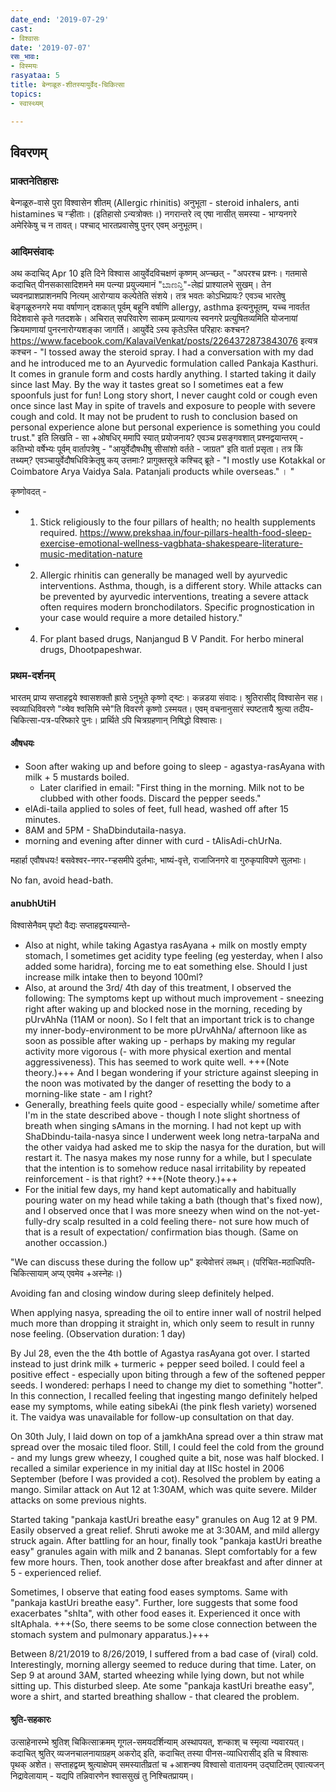 ```yaml
---
date_end: '2019-07-29'
cast:
- विश्वासः
date: '2019-07-07'
रसः_भावः:
- विस्मयः
rasyataa: 5
title: बेन्गळूरु-शीतस्यायुर्वेद-चिकित्सा
topics:
- स्वास्थ्यम्

---
```



## विवरणम्
### प्राक्तनेतिहासः
बेन्गळूरु-वासे पुरा विश्वासेन शीतम् (Allergic rhinitis) अनुभूता - steroid inhalers, anti histamines च ग्ऱ्हीताः। (इतिहासो ऽन्यत्रोक्तः।) नगरान्तरे त्व् एषा नासीत् समस्या - भाग्यनगरे अमेरिकेषु च न तावत्। पश्चाद् भारतप्रवासेषु पुनर् एवम् अनुभूतम्।


### आदिमसंवादः
अथ कदाचिद् Apr 10 इति दिने विश्वास आयुर्वेदविचक्षणं कृष्णम् अप्ऱ्च्छत् - 
"अपरश्च प्रश्नः। गतमासे कदाचित् पीनसकासादिशमने मम पत्न्या प्रयुज्यमानं "ಬಾಣನ್ತಿ"-लेह्यं प्राश्यालभे सुखम्। तेन च्यवनप्राशप्राशनमपि नित्यम् आरोग्याय कल्पेतेति संशये। तत्र भवतः कोऽभिप्रायः?
एवञ्च भारतेषु बॆङ्गळूरुनगरे मया वर्षाणान् दशकात् पूर्वम् बहूनि वर्षाणि allergy, asthma इत्यनुभूतम्, यच्च नावर्तत विदेशवासे कृते गतदशके। अचिरात् सपरिवारेण साकम् प्रत्यागत्य स्वनगरे प्रत्युषितव्यमिति योजनायां क्रियमाणायां पुनरनारोग्यशङ्का जागर्ति। आयुर्वेदे ऽस्य कृतेऽस्ति परिहारः कश्चन? https://www.facebook.com/KalavaiVenkat/posts/2264372873843076 इत्यत्र कश्चन - "I tossed away the steroid spray. I had a conversation with my dad and he introduced me to an Ayurvedic formulation called Pankaja Kasthuri. It comes in granule form and costs hardly anything. I started taking it daily since last May. By the way it tastes great so I sometimes eat a few spoonfuls just for fun! Long story short, I never caught cold or cough even once since last May in spite of travels and exposure to people with severe cough and cold. It may not be prudent to rush to conclusion based on personal experience alone but personal experience is something you could trust." इति लिखति - सा +ओषधिर् ममापि स्यात् प्रयोजनाय? एवञ्च प्रसङ्गवशात् प्रश्नद्वयान्तरम् - कतिभ्यो वर्षेभ्यः पूर्वम् वार्तापत्रेषु - "आयुर्वेदौषधीषु सीसांशो वर्तते - जाग्रत" इति वार्ता प्रसृता। तत्र किं तथ्यम्? एवञ्चायुर्वेदौषधिविक्रेतृषु कय् उत्तमाः? प्रागुक्तसूत्रे कश्चिद् ब्रूते - "I mostly use Kotakkal or Coimbatore Arya Vaidya Sala. Patanjali products while overseas." ।
"

कृष्णोवदत् - 

- 1. Stick religiously to the four pillars of health; no health supplements required. https://www.prekshaa.in/four-pillars-health-food-sleep-exercise-emotional-wellness-vagbhata-shakespeare-literature-music-meditation-nature 
- 2. Allergic rhinitis can generally be managed well by ayurvedic interventions. Asthma, though, is a different story. While attacks can be prevented by ayurvedic interventions, treating a severe attack often requires modern bronchodilators. Specific prognostication in your case would require a more detailed history."
- 4. For plant based drugs, Nanjangud B V Pandit. For herbo mineral drugs, Dhootpapeshwar.


### प्रथम-दर्शनम्
भारतम् प्राप्य सप्ताहद्वये श्वासशक्तौ ह्रासे ऽनुभूते कृष्णो द्ऱ्ष्टः। कन्नडया संवादः। श्रुतिरासीद् विश्वासेन सह। स्वव्याधिविवरणे "व्ऱ्षेव श्वसिमि स्मे"ति विवरणे कृष्णो ऽस्मयत। एवम् वचनानुसारं स्पष्टतायै श्रुत्या तदीय-चिकित्सा-पत्र-परिष्कारे पुनः। प्रार्थिते ऽपि चित्रग्रहणान् निषिद्धो विश्वासः।

#### औषधयः
- Soon after waking up and before going to sleep - agastya-rasAyana with milk + 5 mustards boiled.
  - Later clarified in email: "First thing in the morning. Milk not to be clubbed with other foods. Discard the pepper seeds."
- elAdi-taila applied to soles of feet, full head, washed off after 15 minutes.
- 8AM and 5PM - ShaDbindutaila-nasya.
- morning and evening after dinner with curd - tAlisAdi-chUrNa.

महार्हा एवौषधयः! बसवेश्वर-नगर-ग्ऱ्हसमीपे दुर्लभाः, भाष्यं-वृत्ते, राजाजिनगरे वा गुरुकृपाविपणे सुलभाः।

No fan, avoid head-bath. 

#### anubhUtiH
विश्वासेनैवम् पृष्टो वैद्यः सप्ताहद्वयस्यान्ते-

- Also at night, while taking Agastya rasAyana + milk on mostly empty stomach, I sometimes get acidity type feeling (eg yesterday, when I also added some haridra), forcing me to eat something else. Should I just increase milk intake then to beyond 100ml?
- Also, at around the 3rd/ 4th day of this treatment, I observed the following: The symptoms kept up without much improvement - sneezing right after waking up and blocked nose in the morning, receding by pUrvAhNa (11AM or noon). So I felt that an important trick is to change my inner-body-environment to be more pUrvAhNa/ afternoon like as soon as possible after waking up - perhaps by making my regular activity more vigorous (- with more physical exertion and mental aggressiveness). This has seemed to work quite well. +++(Note theory.)+++ And I began wondering if your stricture against sleeping in the noon was motivated by the danger of resetting the body to a morning-like state - am I right?
- Generally, breathing feels quite good - especially while/ sometime after I'm in the state described above - though I note slight shortness of breath when singing sAmans in the morning. I had not kept up with ShaDbindu-taila-nasya since I underwent week long netra-tarpaNa and the other vaidya had asked me to skip the nasya for the duration, but will restart it. The nasya makes my nose runny for a while, but I speculate that the intention is to somehow reduce nasal irritability by repeated reinforcement - is that right? +++(Note theory.)+++ 
- For the initial few days, my hand kept automatically and habitually pouring water on my head while taking a bath (though that's fixed now), and I observed once that I was more sneezy when wind on the not-yet-fully-dry scalp resulted in a cold feeling there- not sure how much of that is a result of expectation/ confirmation bias though. (Same on another occassion.)

"We can discuss these during the follow up" इत्येवोत्तरं लब्धम्। (परिचित-मठाधिपति-चिकित्सायाम् अप्य् एवमेव +अस्नेहः।)

Avoiding fan and closing window during sleep definitely helped.

When applying nasya, spreading the oil to entire inner wall of nostril helped much more than dropping it straight in, which only seem to result in runny nose feeling. (Observation duration: 1 day)

By Jul 28, even the the 4th bottle of Agastya rasAyana got over. I started instead to just drink milk + turmeric + pepper seed boiled. I could feel a positive effect - especially upon biting through a few of the softened pepper seeds. I wondered: perhaps I need to change my diet to something "hotter". In this connection, I recalled feeling that ingesting mango definitely helped ease my symptoms, while eating sibekAi (the pink flesh variety) worsened it. The vaidya was unavailable for follow-up consultation on that day.

On 30th July, I laid down on top of a jamkhAna spread over a thin straw mat spread over the mosaic tiled floor. Still, I could feel the cold from the ground - and my lungs grew wheezy, I coughed quite a bit, nose was half blocked. I recalled a similar experience in my initial day at IISc hostel in 2006 September (before I was provided a cot). Resolved the problem by eating a mango. Similar attack on Aut 12 at 1:30AM, which was quite severe. Milder attacks on some previous nights.

Started taking "pankaja kastUri breathe easy" granules on Aug 12 at 9 PM. Easily observed a great relief. Shruti awoke me at 3:30AM, and mild allergy struck again. After battling for an hour, finally took "pankaja kastUri breathe easy" granules again with milk and 2 bananas. Slept comfortably for a few few more hours. Then, took another dose after breakfast and after dinner at 5 - experienced relief.

Sometimes, I observe that eating food eases symptoms. Same with "pankaja kastUri breathe easy". Further, lore suggests that some food exacerbates "shIta", with other food eases it. Experienced it once with sItAphala. +++(So, there seems to be some close connection between the stomach system and pulmonary apparatus.)+++

Between 8/21/2019 to 8/26/2019, I suffered from a bad case of (viral) cold. Interestingly, morning allergy seemed to reduce during that time. Later, on Sep 9 at around 3AM, started wheezing while lying down, but not while sitting up. This disturbed sleep. Ate some "pankaja kastUri breathe easy", wore a shirt, and started breathing shallow - that cleared the problem.


#### श्रुति-सहकारः
उत्साहेनारम्भे श्रुतिश् चिकित्साक्रमम् गूगल-समयदर्शिन्याम् अस्थापयत्, शन्काश् च स्मृत्या न्यवारयत्। कदाचित् श्रुतिर् व्यजनचालनायाग्रहम् अकरोद् इति, कदाचित् तस्या पीनस-व्याधिरासीद् इति च विश्वासः पृथक् अशेत। सप्ताहद्वय्म् श्रुत्याक्षेपम् समस्यातीव्रतां च +आशन्क्य विश्वासो वातायनम् उद्घाटितम् एवात्यजन् निद्रावेलायाम् - यद्यपि तन्निवारणेन श्वाससुखं तु निश्चितप्रायम्। 

